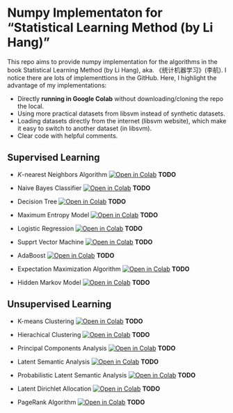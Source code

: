 # Numpy Implementaton for  “Statistical Learning Method (by Li Hang)”

This repo aims to provide numpy implementation for the algorithms in the book Statistical Learning Method (by Li Hang), aka. 《统计机器学习》(李航).
I notice there are lots of implementtions in the GitHub. Here, I highlight the advantage of my implementations:

 - Directly **running in Google Colab** without downloading/cloning the repo the local.
 - Using more practical datasets from libsvm instead of synthetic datasets.
 - Loading datasets directly from the internet (libsvm website), which make it easy to switch to another dataset (in libsvm).
 - Clear code with helpful comments.

## Supervised Learning

 - *K*-nearest Neighbors Algorithm <a href="https://colab.research.google.com/github/chenyaofo/statistical-learning-method-numpy-impl
/blob/master/algorithms/KNN.ipynb" target="_parent"><img src="https://colab.research.google.com/assets/colab-badge.svg" alt="Open in Colab"/></a> **TODO**

 - Naive Bayes Classifier <a href="https://colab.research.google.com/github/chenyaofo/statistical-learning-method-numpy-impl
/blob/master/algorithms/naive_bayes_classifier.ipynb" target="_parent"><img src="https://colab.research.google.com/assets/colab-badge.svg" alt="Open in Colab"/></a> **TODO**

 - Decision Tree <a href="https://colab.research.google.com/github/chenyaofo/statistical-learning-method-numpy-impl
/blob/master/algorithms/decision_tree.ipynb" target="_parent"><img src="https://colab.research.google.com/assets/colab-badge.svg" alt="Open in Colab"/></a> **TODO**

 - Maximum Entropy Model <a href="https://colab.research.google.com/github/chenyaofo/statistical-learning-method-numpy-impl
/blob/master/algorithms/maximum_entropy_model.ipynb" target="_parent"><img src="https://colab.research.google.com/assets/colab-badge.svg" alt="Open in Colab"/></a> **TODO**

 - Logistic Regression <a href="https://colab.research.google.com/github/chenyaofo/statistical-learning-method-numpy-impl
/blob/master/algorithms/logistic_regression.ipynb" target="_parent"><img src="https://colab.research.google.com/assets/colab-badge.svg" alt="Open in Colab"/></a> **TODO**

 - Supprt Vector Machine <a href="https://colab.research.google.com/github/chenyaofo/statistical-learning-method-numpy-impl
/blob/master/algorithms/support_vector_machine.ipynb" target="_parent"><img src="https://colab.research.google.com/assets/colab-badge.svg" alt="Open in Colab"/></a> **TODO**

 - AdaBoost <a href="https://colab.research.google.com/github/chenyaofo/statistical-learning-method-numpy-impl
/blob/master/algorithms/adaboost.ipynb" target="_parent"><img src="https://colab.research.google.com/assets/colab-badge.svg" alt="Open in Colab"/></a> **TODO**

 - Expectation Maximization Algorithm <a href="https://colab.research.google.com/github/chenyaofo/statistical-learning-method-numpy-impl
/blob/master/algorithms/EM.ipynb" target="_parent"><img src="https://colab.research.google.com/assets/colab-badge.svg" alt="Open in Colab"/></a> **TODO**

 - Hidden Markov Model <a href="https://colab.research.google.com/github/chenyaofo/statistical-learning-method-numpy-impl
/blob/master/algorithms/hidden_markov_model.ipynb" target="_parent"><img src="https://colab.research.google.com/assets/colab-badge.svg" alt="Open in Colab"/></a> **TODO**

## Unsupervised Learning

 - K-means Clustering <a href="https://colab.research.google.com/github/chenyaofo/statistical-learning-method-numpy-impl
/blob/master/algorithms/K_means_clustering.ipynb" target="_parent"><img src="https://colab.research.google.com/assets/colab-badge.svg" alt="Open in Colab"/></a> **TODO**

 - Hierachical Clustering <a href="https://colab.research.google.com/github/chenyaofo/statistical-learning-method-numpy-impl
/blob/master/algorithms/hierachical_clustering.ipynb" target="_parent"><img src="https://colab.research.google.com/assets/colab-badge.svg" alt="Open in Colab"/></a> **TODO**

 - Principal Components Analysis <a href="https://colab.research.google.com/github/chenyaofo/statistical-learning-method-numpy-impl
/blob/master/algorithms/PCA.ipynb" target="_parent"><img src="https://colab.research.google.com/assets/colab-badge.svg" alt="Open in Colab"/></a> **TODO**

 - Latent Semantic Analysis <a href="https://colab.research.google.com/github/chenyaofo/statistical-learning-method-numpy-impl
/blob/master/algorithms/latent_semantic_analysis.ipynb" target="_parent"><img src="https://colab.research.google.com/assets/colab-badge.svg" alt="Open in Colab"/></a> **TODO**

 - Probabilistic Latent Semantic Analysis <a href="https://colab.research.google.com/github/chenyaofo/statistical-learning-method-numpy-impl
/blob/master/algorithms/probabilistic_latent_semantic_analysis.ipynb" target="_parent"><img src="https://colab.research.google.com/assets/colab-badge.svg" alt="Open in Colab"/></a> **TODO**

 - Latent Dirichlet Allocation <a href="https://colab.research.google.com/github/chenyaofo/statistical-learning-method-numpy-impl
/blob/master/algorithms/latent_dirichlet_allocation.ipynb" target="_parent"><img src="https://colab.research.google.com/assets/colab-badge.svg" alt="Open in Colab"/></a> **TODO**

 - PageRank Algorithm <a href="https://colab.research.google.com/github/chenyaofo/statistical-learning-method-numpy-impl
/blob/master/algorithms/pagerank.ipynb" target="_parent"><img src="https://colab.research.google.com/assets/colab-badge.svg" alt="Open in Colab"/></a> **TODO**
